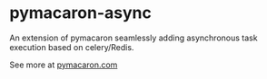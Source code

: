 # pymacaron-async

An extension of pymacaron seamlessly adding asynchronous task execution
based on celery/Redis.

See more at [pymacaron.com](http://pymacaron.com/async.html)